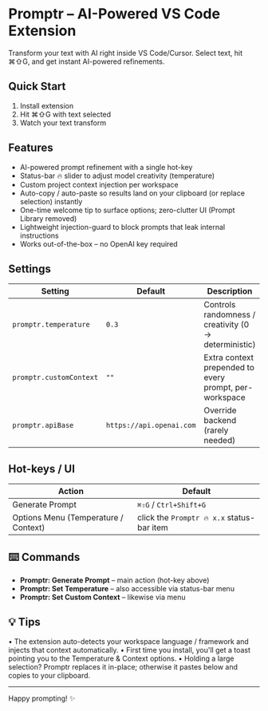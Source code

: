 # Promptr – AI-Powered VS Code Extension

Transform your text with AI right inside VS Code/Cursor. Select text, hit ⌘⇧G, and get instant AI-powered refinements.

## Quick Start
1. Install extension
2. Hit ⌘⇧G with text selected
3. Watch your text transform

## Features
* AI-powered prompt refinement with a single hot-key
* Status-bar 🔥 slider to adjust model creativity (temperature)
* Custom project context injection per workspace
* Auto-copy / auto-paste so results land on your clipboard (or replace selection) instantly
* One-time welcome tip to surface options; zero-clutter UI (Prompt Library removed)
* Lightweight injection-guard to block prompts that leak internal instructions
* Works out-of-the-box – no OpenAI key required

## Settings
| Setting | Default | Description |
| --- | --- | --- |
| `promptr.temperature` | `0.3` | Controls randomness / creativity (0 → deterministic) |
| `promptr.customContext` | `""` | Extra context prepended to every prompt, per-workspace |
| `promptr.apiBase` | `https://api.openai.com` | Override backend (rarely needed) |

## Hot-keys / UI
| Action | Default |
| --- | --- |
| Generate Prompt | `⌘⇧G` / `Ctrl+Shift+G` |
| Options Menu (Temperature / Context) | click the `Promptr 🔥 x.x` status-bar item |

## ⌨️ Commands
* **Promptr: Generate Prompt** – main action (hot-key above)
* **Promptr: Set Temperature** – also accessible via status-bar menu
* **Promptr: Set Custom Context** – likewise via menu

## 💡 Tips
• The extension auto-detects your workspace language / framework and injects that context automatically.
• First time you install, you'll get a toast pointing you to the Temperature & Context options.
• Holding a large selection? Promptr replaces it in-place; otherwise it pastes below and copies to your clipboard.

---
Happy prompting! ✨ 